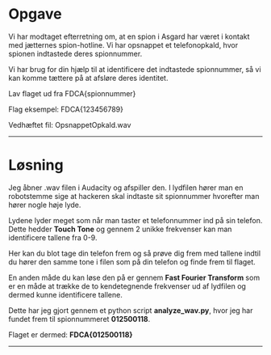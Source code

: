 # Opgave


Vi har modtaget efterretning om, at en spion i Asgard har været i kontakt med jætternes spion-hotline. Vi har opsnappet et telefonopkald, hvor spionen indtastede deres spionnummer.

Vi har brug for din hjælp til at identificere det indtastede spionnummer, så vi kan komme tættere på at afsløre deres identitet.

Lav flaget ud fra FDCA{spionnummer}

Flag eksempel:
FDCA{123456789}



Vedhæftet fil: OpsnappetOpkald.wav

---

# Løsning

Jeg åbner .wav filen i Audacity og afspiller den. I lydfilen hører man en robotstemme sige at hackeren skal indtaste sit spionnummer hvorefter man hører nogle høje lyde.

Lydene lyder meget som når man taster et telefonnummer ind på sin telefon. Dette hedder **Touch Tone** og gennem 2 unikke frekvenser kan man identificere tallene fra 0-9.

Her kan du blot tage din telefon frem og så prøve dig frem med tallene indtil du hører den samme tone i filen som på din telefon og finde frem til flaget.

En anden måde du kan løse den på er gennem **Fast Fourier Transform** som er en måde at trække de to kendetegnende frekvenser ud af lydfilen og dermed kunne identificere tallene.

Dette har jeg gjort gennem et python script **analyze_wav.py**, hvor jeg har fundet frem til spionnummeret **012500118**.

Flaget er dermed: **FDCA{012500118}**

---

